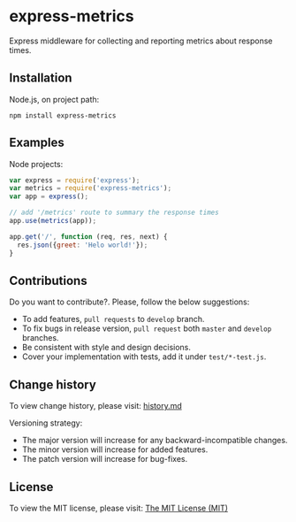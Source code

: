 # express-metrics

Express middleware for collecting and reporting metrics about response times.

## Installation

Node.js, on project path:

```
npm install express-metrics
```

## Examples

Node projects:

```js
var express = require('express');
var metrics = require('express-metrics');
var app = express();

// add '/metrics' route to summary the response times
app.use(metrics(app));

app.get('/', function (req, res, next) {
  res.json({greet: 'Helo world!'});
}
```

## Contributions

Do you want to contribute?. Please, follow the below suggestions:
  - To add features, `pull requests` to `develop` branch.
  - To fix bugs in release version, `pull request` both `master` and `develop` branches.
  - Be consistent with style and design decisions.
  - Cover your implementation with tests, add it under `test/*-test.js`.

## Change history

To view change history, please visit: [history.md](https://github.com/dgaubert/venom/blob/master/docs/hystory.md)

Versioning strategy:

  - The major version will increase for any backward-incompatible changes.
  - The minor version will increase for added features.
  - The patch version will increase for bug-fixes.

## License

To view the MIT license, please visit: [The MIT License (MIT)](https://github.com/dgaubert/venom/blob/master/LICENSE)

